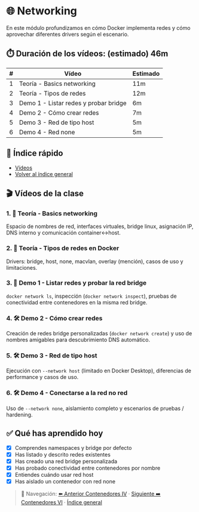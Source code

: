 # 🌐 Networking <a id="top"></a>

En este módulo profundizamos en cómo Docker implementa redes y cómo aprovechar diferentes drivers según el escenario.

## ⏱️ Duración de los vídeos: (estimado) 46m

| # | Vídeo | Estimado |
|---|-------|----------|
| 1 | Teoría - Basics networking | 11m |
| 2 | Teoría - Tipos de redes | 12m |
| 3 | Demo 1 - Listar redes y probar bridge | 6m |
| 4 | Demo 2 - Cómo crear redes | 7m |
| 5 | Demo 3 - Red de tipo host | 5m |
| 6 | Demo 4 - Red none | 5m |

## 📑 Índice rápido
- [Vídeos](#videos)
- [Volver al índice general](../README.md#🎬-Índice-navegable-de-apartados-y-vídeos)

## 🎬 Vídeos de la clase <a id="videos"></a>

### 1. 📘 Teoría - Basics networking <a id="v5-basics"></a>
Espacio de nombres de red, interfaces virtuales, bridge linux, asignación IP, DNS interno y comunicación container↔host.

### 2. 📘 Teoría - Tipos de redes en Docker <a id="v5-tipos-redes"></a>
Drivers: bridge, host, none, macvlan, overlay (mención), casos de uso y limitaciones.

### 3. 🧪 Demo 1 - Listar redes y probar la red bridge <a id="v5-demo1-bridge"></a>
`docker network ls`, inspección (`docker network inspect`), pruebas de conectividad entre contenedores en la misma red bridge.

### 4. 🛠️ Demo 2 - Cómo crear redes <a id="v5-demo2-crear-redes"></a>
Creación de redes bridge personalizadas (`docker network create`) y uso de nombres amigables para descubrimiento DNS automático.

### 5. 🛠️ Demo 3 - Red de tipo host <a id="v5-demo3-host"></a>
Ejecución con `--network host` (limitado en Docker Desktop), diferencias de performance y casos de uso.

### 6. 🛠️ Demo 4 - Conectarse a la red no red <a id="v5-demo4-none"></a>
Uso de `--network none`, aislamiento completo y escenarios de pruebas / hardening.

## ✅ Qué has aprendido hoy

- [x] Comprendes namespaces y bridge por defecto
- [x] Has listado y descrito redes existentes
- [x] Has creado una red bridge personalizada
- [x] Has probado conectividad entre contenedores por nombre
- [x] Entiendes cuándo usar red host
- [x] Has aislado un contenedor con red none

> 🧭 Navegación: [⬅️ Anterior Contenedores IV](../contenedores-iv/README.md#videos) · [Siguiente ➡️ Contenedores VI](../contenedores-vi/README.md#videos) · [Índice general](../README.md#videos-index)

